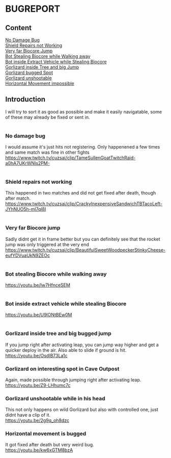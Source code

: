 # BUGREPORT
## Content
[No Damage Bug](#no-damage-bug)<br>
[Shield Repairs not Working](#Shield-repairs-not-working)<br>
[Very far Biocore Jump](#Very-far-Biocore-jump)<br>
[Bot Stealing Biocore while Walking away](#Bot-stealing-Biocore-while-walking-away)<br>
[Bot inside Extract Vehicle while Stealing Biocore](#Bot-inside-extract-vehicle-while-stealing-Biocore)<br>
[Gorlizard inside Tree and big Jump](#Gorlizard-inside-tree-and-big-bugged-jump)<br>
[Gorlizard bugged Spot](#Gorlizard-on-interesting-spot-in-Cave-Outpost)<br>
[Gorlizard unshootable](#Gorlizard-unshootable-while-in-his-head)<br>
[Horizontal Movement impossible](#Horizontal-movement-is-bugged)<br>




## Introduction
I will try to sort it as good as possible and make it easily navigatable, some of these may already be fixed or sent in.
<br>
<br>

### No damage bug
I would assume it's just hits not registering. Only happenened a few times and same match was fine in other fights <br>
https://www.twitch.tv/cuzsai/clip/TameSullenGoatTwitchRaid-a0hA7UKrWNIs2PM-
<br><br>
### Shield repairs not working
This happened in two matches and did not get fixed after death, though after match.<br>
https://www.twitch.tv/cuzsai/clip/CrackyInexpensiveSandwichTBTacoLeft-JYhNUO5h-ml7ql8I
<br><br>
### Very far Biocore jump
Sadly didnt get it in frame better but you can definitely see that the rocket jump was only triggered at the very end<br>
https://www.twitch.tv/cuzsai/clip/BeautifulSweetWoodpeckerStinkyCheese-eufYDVuaUkN9ZEOc
<br><br>
### Bot stealing Biocore while walking away
https://youtu.be/Iw7HfnceSEM
<br><br>
### Bot inside extract vehicle while stealing Biocore
https://youtu.be/U9lONtBEw0M
<br><br>
### Gorlizard inside tree and big bugged jump
If you jump right after activating leap, you can jump way higher and get a quicker deploy in the air. Also able to slide if ground is hit.<br>
https://youtu.be/OsdIB73La1c
### Gorlizard on interesting spot in Cave Outpost
Again, made possible through jumping right after activating leap.<br>
https://youtu.be/Z9-LHhumc7c
### Gorlizard unshootable while in his head
This not only happens on wild Gorlizard but also with controlled one, just didnt have a clip of it.<br>
https://youtu.be/2g9q_oh8dzc
### Horizontal movement is bugged
It got fixed after death but very weird bug.<br>
https://youtu.be/kw6xGTM8bzA
